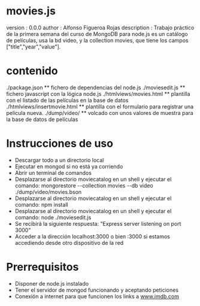 # movies.js
  version       : 0.0.0
  author         : Alfonso Figueroa Rojas
  description : Trabajo práctico de la primera semana del curso de MongoDB para node.js es un catálogo de películas,
                         usa la bd video, y la collection movies, que tiene los campos ["title","year","value"].

# contenido
  ./package.json                            ** fichero de dependencias del node.js
  ./moviesedit.js                            ** fichero javascript con la lógica node.js
  ./htmlviews/movies.html          ** plantilla con el listado de las películas en la base de datos
  ./htmlviews/insertmovie.html  ** plantilla con el formulario para registrar una película nueva.
  ./dump/video/                             ** volcado con unos valores de muestra para la base de datos de películas

# Instrucciones de uso
  - Descargar todo a un directorio local
  - Ejecutar en mongod si no está ya corriendo
  - Abrir un terminal de comandos
  - Desplazarse al directorio moviecatalog  en un shell y ejecutar el comando:
            mongorestore --collection movies --db video ./dump/video/movies.bson          
  - Desplazarse al directorio moviecatalog  en un shell y ejecutar el comando:
            npm install
  - Desplazarse al directorio moviecatalog  en un shell y ejecutar el comando:
            node ./moviesedit.js
  - Se recibirá la siguiente respuesta: "Express server listening on port 3000"
  - Acceder a la dirección localhost:3000 o bien <hostname>:3000 si estamos accediendo desde otro dispositivo de la red

# Prerrequisitos
  - Disponer de node.js instalado
  - Tener el servidor de mongod funcionando y aceptando peticiones
  - Conexión a internet para que funcionen los links a www.imdb.com
